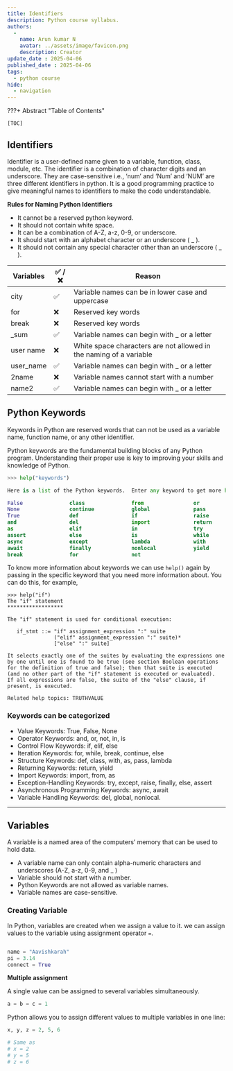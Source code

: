```yaml
---
title: Identifiers
description: Python course syllabus.
authors:
  -
    name: Arun kumar N
    avatar: ../assets/image/favicon.png
    description: Creator
update_date : 2025-04-06
published_date : 2025-04-06
tags:
  - python course
hide:
  - navigation
---
```


???+ Abstract "Table of Contents"

    [TOC]

## Identifiers

Identifier is a user-defined name given to a variable, function, class, module, etc. The identifier is a combination of character digits and an underscore. They are case-sensitive i.e., ‘num’ and ‘Num’ and ‘NUM’ are three different identifiers in python. It is a good programming practice to give meaningful names to identifiers to make the code understandable.

**Rules for Naming Python Identifiers**

- It cannot be a reserved python keyword.
- It should not contain white space.
- It can be a combination of A-Z, a-z, 0-9, or underscore.
- It should start with an alphabet character or an underscore ( _ ).
- It should not contain any special character other than an underscore ( _ ).


| Variables | ✅ / ❌ | Reason                                                             |
| --------- | ----- | ------------------------------------------------------------------ |
| city      | ✅     | Variable names can be in lower case and uppercase                  |
| for       | ❌     | Reserved key words                                                 |
| break     | ❌     | Reserved key words                                                 |
| _sum      | ✅     | Variable names can begin with _ or a letter                        |
| user name | ❌     | White space characters are not allowed in the naming of a variable |
| user_name | ✅     | Variable names can begin with _ or a letter                        |
| 2name     | ❌     | Variable names cannot start with a number                          |
| name2     | ✅     | Variable names can begin with _ or a letter                        |

## Python Keywords 
Keywords in Python are reserved words that can not be used as a variable name, function name, or any other identifier.

Python keywords are the fundamental building blocks of any Python program. Understanding their proper use is key to improving your skills and knowledge of Python.


```python title="list of keywords"
>>> help("keywords")

Here is a list of the Python keywords.  Enter any keyword to get more help.

False               class               from                or
None                continue            global              pass
True                def                 if                  raise
and                 del                 import              return
as                  elif                in                  try
assert              else                is                  while
async               except              lambda              with
await               finally             nonlocal            yield
break               for                 not

```

To know more information about keywords we can use `help()` again by passing in the specific keyword that you need more information about. You can do this, for example,

```
>>> help("if")
The "if" statement
******************

The "if" statement is used for conditional execution:

   if_stmt ::= "if" assignment_expression ":" suite
               ("elif" assignment_expression ":" suite)*
               ["else" ":" suite]

It selects exactly one of the suites by evaluating the expressions one
by one until one is found to be true (see section Boolean operations
for the definition of true and false); then that suite is executed
(and no other part of the "if" statement is executed or evaluated).
If all expressions are false, the suite of the "else" clause, if
present, is executed.

Related help topics: TRUTHVALUE

```
### Keywords can be categorized

- Value Keywords: True, False, None
- Operator Keywords: and, or, not, in, is
- Control Flow Keywords: if, elif, else
- Iteration Keywords: for, while, break, continue, else
- Structure Keywords: def, class, with, as, pass, lambda
- Returning Keywords: return, yield
- Import Keywords: import, from, as
- Exception-Handling Keywords: try, except, raise, finally, else, assert
- Asynchronous Programming Keywords: async, await
- Variable Handling Keywords: del, global, nonlocal.

---

## Variables

A variable is a named area of the computers’ memory that can be used to hold data.

- A variable name can only contain alpha-numeric characters and underscores (A-Z, a-z, 0-9, and _ )
- Variable should not start with a number.
- Python Keywords are not allowed as variable names.
- Variable names are case-sensitive.

### Creating Variable

In Python, variables are created when we assign a value to it. we can assign values to the variable using  assignment operator `=`.

```python title="syntax"

name = "Aavishkarah"
pi = 3.14
connect = True

```

**Multiple assignment**

A single value can be assigned to several variables simultaneously. 

```python title="example"
a = b = c = 1
```

Python allows you to assign different values to multiple variables in one line:

```python title="example"
x, y, z = 2, 5, 6 

# Same as
# x = 2
# y = 5
# z = 6
```